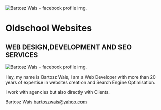 ![Bartosz Wais - facebook profile img.](https://scontent-waw2-2.xx.fbcdn.net/v/t1.6435-9/69244689_1143565559172333_6243551850335830016_n.jpg?_nc_cat=109&ccb=1-7&_nc_sid=2a1932&_nc_ohc=WU5eEhAFEecQ7kNvgFQa4WD&_nc_ht=scontent-waw2-2.xx&oh=00_AYC-0ji1YNEDT33i1rEHPm-FXmmrJ2wxUyu9mPlNIKvCmw&oe=66E5AF40)

# Oldschool Websites
## WEB DESIGN,DEVELOPMENT AND SEO SERVICES

![Bartosz Wais - facebook profile img.](https://scontent-ams2-1.xx.fbcdn.net/v/t1.18169-9/16105892_601737626688465_7445355163888496004_n.jpg?_nc_cat=104&ccb=1-7&_nc_sid=1d70fc&_nc_ohc=pPI78HDJUB4Q7kNvgFnZVLh&_nc_ht=scontent-ams2-1.xx&oh=00_AYAmNcjZXGPHOZ61-b2ArvtPeEVEW48wvVceETSS3CnGHA&oe=66E5CD22)

Hey, my name is Bartosz Wais, I am a Web Developer with more than 20 years of 
expertise in websites creation and Search Engine Optimisation. 

I work with agencies but also directly with Clients.

Bartosz Wais bartoszwais@yahoo.com
